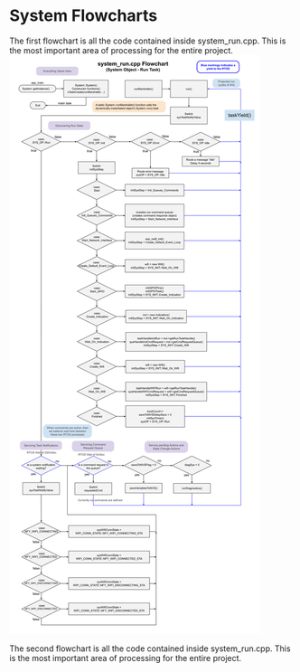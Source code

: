 # System Flowcharts
The first flowchart is all the code contained inside system_run.cpp.  This is the most important area of processing for the entire project.
![System Flowcharts](./drawings/system_flowcharts.svg)

The second flowchart is all the code contained inside system_run.cpp.  This is the most important area of processing for the entire project.